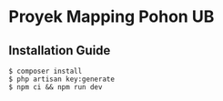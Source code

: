 # Proyek Mapping Pohon UB

## Installation Guide
```
$ composer install
$ php artisan key:generate
$ npm ci && npm run dev
```